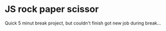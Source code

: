 # JS rock paper scissor
 Quick 5 minut break project, but couldn't finish got new job during break...
